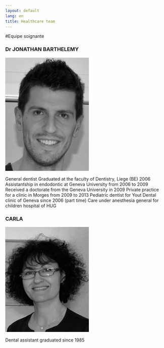 ```yaml
---
layout: default
lang: en
title: Healthcare team
---
```


#Equipe soignante

<h3>Dr JONATHAN BARTHELEMY</h3>

![Dr JONATHAN BARTHELEMY](/photos/team/dr-jonathan-barthelemy.png)

General dentist
Graduated at the faculty of Dentistry, Liege (BE) 2006
Assistantship in endodontic at Geneva University from 2006 to 2009
Received a doctorate from the Geneva University in 2009
Private practice for a clinic in Morges from 2009 to 2013
Pediatric dentist for Yout Dental clinic of Geneva since 2006 (part time)
Care under anesthesia general for children hospital of HUG

<h3>CARLA</h3>

![Carla](/photos/team/carla.png)
 
Dental assistant graduated since 1985
